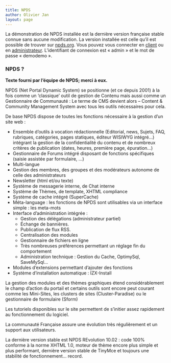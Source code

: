 ```yaml
---
title: NPDS
author: Olivier Jan
layout: page
--- 
```


La démonstration de NPDS installée est la dernière version française stable connue sans aucune modification. La version installée est celle qu’il est possible de trouver sur [npds.org][1]. Vous pouvez vous connecter en [client][2] ou en [administrateur][3]. L’identifiant de connexion est « admin » et le mot de passe « demodemo ».

### NPDS ?

 [1]: http://www.npds.org/
 [2]: http://demo.cms-fr.net/npds
 [3]: http://demo.cms-fr.net/npds/admin.php

**Texte fourni par l’équipe de NPDS; merci à eux.**

NPDS (Net Portal Dynamic System) se positionne (et ce depuis 2001) à la fois comme un ‘classique’ outil de gestion de Contenu mais aussi comme un Gestionnaire de Communauté : Le terme de CMS devient alors – Content & Community Management System avec tous les outils nécessaires pour cela.

De base NPDS dispose de toutes les fonctions nécessaire à la gestion d’un site web :

*   Ensemble d’outils à vocation rédactionnelle (Editorial, news, Sujets, FAQ, rubriques, catégories, pages statiques, éditeur WISIWYG intégré…) intégrant la gestion de la confidentialité du contenu et de nombreux critères de publication (dates, heures, première page, épuration…)
*   Gestionnaire de Forums intégré disposant de fonctions spécifiques (saisie assistée par formulaire, …)
*   Multi-langue
*   Gestion des membres, des groupes et des modérateurs autonome de celle des administrateurs
*   Newsletter (html et/ou texte)
*   Système de messagerie interne, de Chat interne
*   Système de Thèmes, de template, XHTML compliance
*   Système de cache intégré (SuperCache)
*   Méta-language : les fonctions de NPDS sont utilisables via un interface simple : les meta-mots
*   Interface d’administration intégrée : 
    *   Gestion des délégations (administrateur partiel)
    *   Échange de bannières.
    *   Publication de flux RSS.
    *   Centralisation des modules
    *   Gestionnaire de fichiers en ligne
    *   Très nombreuses préférences permettant un réglage fin du comportement
    *   Administration technique : Gestion du Cache, OptimySql, SaveMySql…
*   Modules d’extensions permettant d’ajouter des fonctions
*   Système d’installation automatique : IZX-Install

La gestion des modules et des thèmes graphiques étend considérablement le champ d’action du portail et certains outils sont encore peut courant comme les Mini-Sites, les clusters de sites (Cluster-Paradise) ou le gestionnaire de formulaire (Sform)

Les tutoriels disponibles sur le site permettent de s’initier assez rapidement au fonctionnement du logiciel.

La communauté Française assure une évolution très régulièrement et un support aux utilisateurs.

La dernière version stable est NPDS REvolution 10.02 : code 100% conforme à la norme XHTML 1.0, moteur de thème encore plus simple et plus performant, dernière version stable de TinyMce et toujours une stabilité de fonctionnement… record.